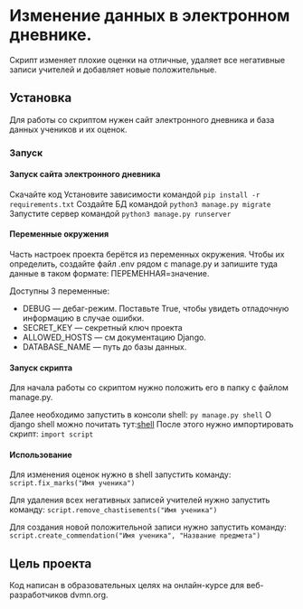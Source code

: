# Изменение данных в электронном дневнике.
Скрипт изменяет плохие оценки на отличные, удаляет все негативные записи учителей и добавляет новые положительные.

## Установка
Для работы со скриптом нужен сайт электронного дневника и база данных учеников и их оценок.

### Запуск
#### Запуск сайта электронного дневника
Скачайте код
Установите зависимости командой `pip install -r requirements.txt`
Создайте БД командой `python3 manage.py migrate`
Запустите сервер командой `python3 manage.py runserver`

#### Переменные окружения

Часть настроек проекта берётся из переменных окружения. Чтобы их определить, создайте файл .env рядом с manage.py и запишите туда данные в таком формате: ПЕРЕМЕННАЯ=значение.

Доступны 3 переменные:

* DEBUG — дебаг-режим. Поставьте True, чтобы увидеть отладочную информацию в случае ошибки.
* SECRET_KEY — секретный ключ проекта
* ALLOWED_HOSTS — см документацию Django.
* DATABASE_NAME — путь до базы данных.

#### Запуск скрипта

Для начала работы со скриптом нужно положить его в папку с файлом manage.py.

Далее необходимо запустить в консоли shell: `py manage.py shell`
О django shell можно почитать тут:[shell](https://www.csestack.org/open-python-shell-django/)
После этого нужно импортировать скрипт: `import script`

#### Использование

Для изменения оценок нужно в shell запустить команду:
`script.fix_marks("Имя ученика")`

Для удаления всех негативных записей учителей нужно запустить команду:
`script.remove_chastisements("Имя ученика")`

Для создания новой положительной записи нужно запустить команду:
`script.create_commendation("Имя ученика", "Название предмета")`

## Цель проекта
Код написан в образовательных целях на онлайн-курсе для веб-разработчиков dvmn.org.

